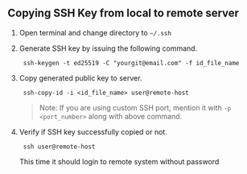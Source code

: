 ## Copying SSH Key from local to remote server

1. Open terminal and change directory to `~/.ssh`

2. Generate SSH key by issuing the following command.

	    ssh-keygen -t ed25519 -C "yourgit@email.com" -f id_file_name

3. Copy generated public key to server.

        ssh-copy-id -i <id_file_name> user@remote-host 

    >Note: If you are using custom SSH port, mention it with `-p <port_number>` along with above command.

4. Verify if SSH key successfully copied or not.

        ssh user@remote-host 

    This time it should login to remote system without password